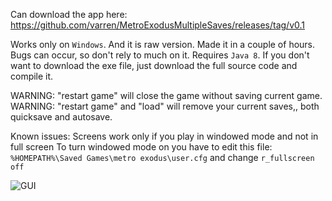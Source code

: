 Can download the app here: https://github.com/varren/MetroExodusMultipleSaves/releases/tag/v0.1

Works only on `Windows`. And it is raw version. Made it in a couple of hours. Bugs can occur, so don't rely to much on it. Requires `Java 8`. If you don't want to download the exe file, just download the full source code and compile it.

WARNING: "restart game" will close the game without saving current game.
WARNING: "restart game" and "load" will remove your current saves,, both quicksave and autosave.

Known issues: Screens work only if you play in windowed mode and not in full screen
To turn windowed mode on you have to edit this file:
`%HOMEPATH%\Saved Games\metro exodus\user.cfg` and change `r_fullscreen off`


![GUI](https://i.gyazo.com/ccde63b4e2e7b316d2d1ad6fa914637e.jpg)